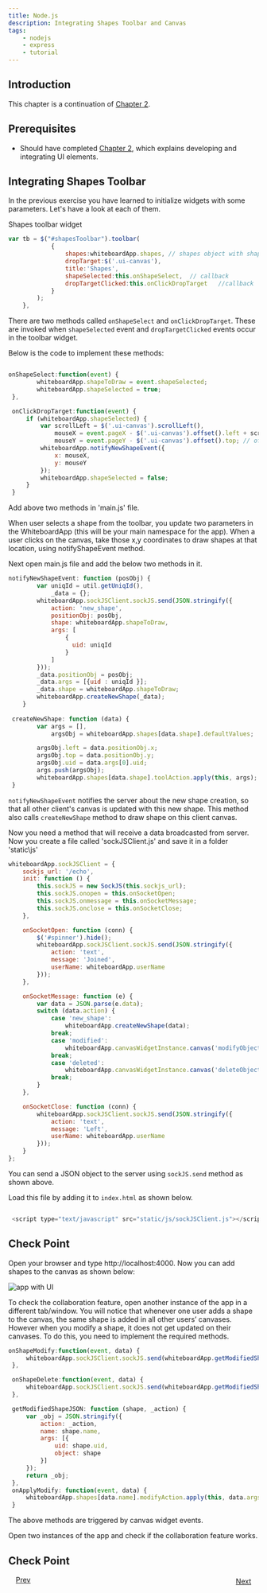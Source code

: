```yaml
---
title: Node.js
description: Integrating Shapes Toolbar and Canvas
tags:
    - nodejs
    - express
    - tutorial
---
```


## Introduction

This chapter is a continuation of [Chapter 2](/frameworks/nodejs/nodejs-tutorial/step02-creating-ui.html).

## Prerequisites

+ Should have completed [Chapter 2](/frameworks/nodejs/nodejs-tutorial/step02-creating-ui.html), which explains developing and integrating UI elements.
  
## Integrating Shapes Toolbar
    
In the previous exercise you have learned to initialize widgets with some parameters. Let's have a look at each of them.

Shapes toolbar widget
```javascript
var tb = $("#shapesToolbar").toolbar(
            {
                shapes:whiteboardApp.shapes, // shapes object with shape 'name' and 'iconname' ex: shapes = {  rectangle: {  name: 'rectangle', imagesPath:'/static/images/' } }
                dropTarget:$('.ui-canvas'),
                title:'Shapes',
                shapeSelected:this.onShapeSelect,  // callback
                dropTargetClicked:this.onClickDropTarget   //callback
            }
        );
    },
```
There are two methods called `onShapeSelect` and `onClickDropTarget`. These are invoked when `shapeSelected` event and `dropTargetClicked` events occur in the toolbar widget.

Below is the code to implement these methods:
```javascript

onShapeSelect:function(event) {
        whiteboardApp.shapeToDraw = event.shapeSelected;
        whiteboardApp.shapeSelected = true;
 },

 onClickDropTarget:function(event) {
     if (whiteboardApp.shapeSelected) {
         var scrollLeft = $('.ui-canvas').scrollLeft(),
             mouseX = event.pageX - $('.ui-canvas').offset().left + scrollLeft, // offset X
             mouseY = event.pageY - $('.ui-canvas').offset().top; // offset Y
         whiteboardApp.notifyNewShapeEvent({
             x: mouseX,
             y: mouseY
         });
         whiteboardApp.shapeSelected = false;
     }
 }

```

Add above two methods in 'main.js' file.

When user selects a shape from the toolbar, you  update two parameters in the WhiteboardApp (this will be your main namespace for the app). When a user clicks on the canvas, take those x,y coordinates to draw shapes at that location, using notifyShapeEvent method.

Next open main.js file and add the below two methods in it.


```javascript
notifyNewShapeEvent: function (posObj) {
        var uniqId = util.getUniqId(),
            _data = {};
        whiteboardApp.sockJSClient.sockJS.send(JSON.stringify({
            action: 'new_shape',
            positionObj: posObj,
            shape: whiteboardApp.shapeToDraw,
            args: [
                {
                  uid: uniqId
                }
            ]
        }));
        _data.positionObj = posObj;
        _data.args = [{uid : uniqId }];
        _data.shape = whiteboardApp.shapeToDraw;
        whiteboardApp.createNewShape(_data);
    }
 
 createNewShape: function (data) {
        var args = [],
            argsObj = whiteboardApp.shapes[data.shape].defaultValues;

        argsObj.left = data.positionObj.x;
        argsObj.top = data.positionObj.y;
        argsObj.uid = data.args[0].uid;
        args.push(argsObj);
        whiteboardApp.shapes[data.shape].toolAction.apply(this, args);
 }
```
 
`notifyNewShapeEvent` notifies the server about the new shape creation, so that all other client's canvas is updated with this new shape. This method also calls `createNewShape` method to draw shape on this client canvas.


Now you need a method that will receive a data broadcasted from server. Now you create a file called 'sockJSClient.js' and save it in a folder 'static\js\'

```javascript
whiteboardApp.sockJSClient = {
    sockjs_url: '/echo',
    init: function () {
        this.sockJS = new SockJS(this.sockjs_url);
        this.sockJS.onopen = this.onSocketOpen;
        this.sockJS.onmessage = this.onSocketMessage;
        this.sockJS.onclose = this.onSocketClose;
    },

    onSocketOpen: function (conn) {
        $('#spinner').hide();
        whiteboardApp.sockJSClient.sockJS.send(JSON.stringify({
            action: 'text',
            message: 'Joined',
            userName: whiteboardApp.userName
        }));
    },

    onSocketMessage: function (e) {
        var data = JSON.parse(e.data);
        switch (data.action) {
            case 'new_shape':
                whiteboardApp.createNewShape(data);
            break;
            case 'modified':
                whiteboardApp.canvasWidgetInstance.canvas('modifyObject', data);
            break;
            case 'deleted':
                whiteboardApp.canvasWidgetInstance.canvas('deleteObject', data);
            break;
        }
    },

    onSocketClose: function (conn) {
        whiteboardApp.sockJSClient.sockJS.send(JSON.stringify({
            action: 'text',
            message: 'Left',
            userName: whiteboardApp.userName
        }));
    }
};

``` 

You can send a JSON object to the server using `sockJS.send` method as shown above.

Load this file by adding it to `index.html` as shown below.

```javascript

 <script type="text/javascript" src="static/js/sockJSClient.js"></script>

``` 
 
## Check Point

Open your browser and type http://localhost:4000. Now you can add shapes to the canvas as shown below:

![app with UI](/images/screenshots/nodejs-whiteboard/whiteboard-02.png)


To check the collaboration feature, open another instance of the app in a different tab/window. You will notice that whenever one user adds a shape to the canvas, the same shape is added in all other users’ canvases. However when you modify a shape, it does not get updated on their  canvases. To do this, you need to implement the required methods.


```javascript
onShapeModify:function(event, data) {
     whiteboardApp.sockJSClient.sockJS.send(whiteboardApp.getModifiedShapeJSON(data, "modified"));
 },

 onShapeDelete:function(event, data) {
     whiteboardApp.sockJSClient.sockJS.send(whiteboardApp.getModifiedShapeJSON(data, "deleted"));
 },

 getModifiedShapeJSON: function (shape, _action) {
     var _obj = JSON.stringify({
         action: _action,
         name: shape.name,
         args: [{
             uid: shape.uid,
             object: shape
         }]
     });
     return _obj;
 },
 onApplyModify: function(event, data) {
     whiteboardApp.shapes[data.name].modifyAction.apply(this, data.args);
 }

```
The above methods are triggered by canvas widget events.

Open two instances of the app and check if the collaboration feature works.

## Check Point

<p><a class="button-plain"  style="padding: 3px 15px;" href="/frameworks/nodejs/nodejs-tutorial/step02-creating-ui.html">Prev</a>  <a class="button-plain"  style="padding: 3px 15px; float: right;" href="/frameworks/nodejs/nodejs-tutorial/step04-integrating-chat.html">Next</a></p>

